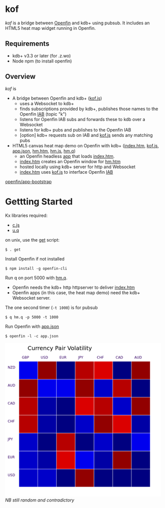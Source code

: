 # kof
*kof* is a bridge between [Openfin](http://openfin.co/) and kdb+ using pubsub.  It includes an HTML5 heat map widget running in Openfin.

## Requirements
 - kdb+ v3.3 or later (for .z.wo)
 - Node npm (to install openfin)

## Overview
*kof* is
 - A bridge between Openfin and kdb+  ([kof.js](kof.js))
   - uses a Websocket to kdb+
   - finds subscriptions provided by kdb+, publishes those names to the Openfin [IAB](http://cdn.openfin.co/jsdocs/stable/fin.desktop.InterApplicationBus.html) (topic "k")
   - listens for Openfin IAB subs and forwards these to kdb over a Websocket
   - listens for kdb+ pubs and publishes to the Openfin IAB
   - [option] kdb+ requests sub on IAB and [kof.js](kof.js) sends any matching pubs
 - HTML5 canvas heat map demo on Openfin with kdb+  ([index.htm](index.htm), [kof.js](kof.js), [app.json](app.json), [hm.htm](hm.htm), [hm.js](hm.js), [hm.q](hm.q))
   - an Openfin headless [app](app.json) that loads [index.htm](index.htm).
   - [index.htm](index.htm) creates an Openfin window for [hm.htm](hm.htm) 
   - hosted locally using kdb+ server for http and Websocket
   - [index.htm](index.htm) uses [kof.js](kof.js) to interface Openfin [IAB](http://cdn.openfin.co/jsdocs/stable/fin.desktop.InterApplicationBus.html)


 [openfin/app-bootstrap](https://github.com/openfin/app-bootstrap)

# Gettting Started
Kx libraries required:
 - [c.js](https://raw.githubusercontent.com/KxSystems/kdb/master/c/c.js)
 - [u.q](https://raw.githubusercontent.com/KxSystems/kdb-tick/master/tick/u.q)

on unix, use the [get](get) script:
```
$ . get 
 ```


Install Openfin if not installed
```
$ npm install -g openfin-cli 
 ```


Run q on port 5000 with [hm.q](hm.q).
  - Openfin needs the kdb+ http httpserver to deliver [index.htm](index.htm)
  - Openfin apps (in this case, the heat map demo) need the kdb+ Websocket server.

The one second timer (`-t 1000`) is for pubsub
```
$ q hm.q -p 5000 -t 1000 
 ```


Run Openfin with [app.json](app.json) 
```
$ openfin -l -c app.json 
 ```


![Heat map](hm.png)*NB still random and contradictory*

